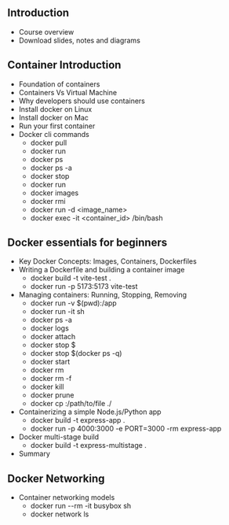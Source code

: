 ## Introduction
  - Course overview
  - Download slides, notes and diagrams
## Container Introduction
  - Foundation of containers
  - Containers Vs Virtual Machine
  - Why developers should use containers
  - Install docker on Linux
  - Install docker on Mac
  - Run your first container
  - Docker cli commands
    - docker pull
    - docker run
    - docker ps
    - docker ps -a
    - docker stop <id>
    - docker run <id>
    - docker images
    - docker rmi <id>
    - docker run -d <image_name>
    - docker exec -it <container_id> /bin/bash
## Docker essentials for beginners
  - Key Docker Concepts: Images, Containers, Dockerfiles
  - Writing a Dockerfile and building a container image
    - docker build -t vite-test .
    - docker run -p 5173:5173 vite-test
  - Managing containers: Running, Stopping, Removing
    - docker run -v $(pwd):/app <image>
    - docker run -it <imagge> sh
    - docker ps -a
    - docker logs <container>
    - docker attach <container>
    - docker stop $<container>
    - docker stop $(docker ps -q)
    - docker start <container>
    - docker rm <container>
    - docker rm -f <container>
    - docker kill <container>
    - docker <container> prune
    - docker cp <container>:/path/to/file ./
  - Containerizing a simple Node.js/Python app
    - docker build -t express-app .
    - docker run -p 4000:3000 -e PORT=3000 -rm express-app
  - Docker multi-stage build
    - docker build -t express-multistage .
  - Summary
## Docker Networking
  - Container networking models
    - docker run --rm -it busybox sh
    - docker network ls